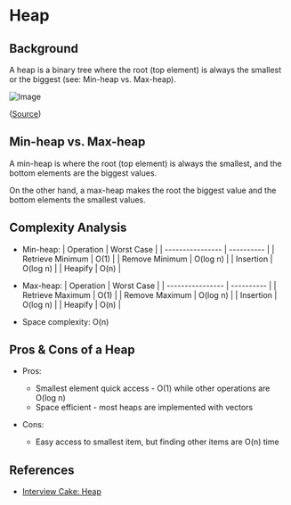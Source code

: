 # Heap

## Background

A heap is a binary tree where the root (top element) is always the smallest or the biggest (see: Min-heap vs. Max-heap).

![Image](https://www.interviewcake.com/images/svgs/heap_concept_page_diagrams__binary_heap.svg?bust=206)

([Source](https://www.interviewcake.com/concept/cpp/heap))

## Min-heap vs. Max-heap

A min-heap is where the root (top element) is always the smallest, and the bottom elements are the biggest values.

On the other hand, a max-heap makes the root the biggest value and the bottom elements the smallest values.

## Complexity Analysis

-   Min-heap:
    | Operation | Worst Case |
    | ---------------- | ---------- |
    | Retrieve Minimum | O(1) |
    | Remove Minimum | O(log n) |
    | Insertion | O(log n) |
    | Heapify | O(n) |

-   Max-heap:
    | Operation | Worst Case |
    | ---------------- | ---------- |
    | Retrieve Maximum | O(1) |
    | Remove Maximum | O(log n) |
    | Insertion | O(log n) |
    | Heapify | O(n) |

*   Space complexity: O(n)

## Pros & Cons of a Heap

-   Pros:

    -   Smallest element quick access - O(1) while other operations are O(log n)
    -   Space efficient - most heaps are implemented with vectors

-   Cons:
    -   Easy access to smallest item, but finding other items are O(n) time

## References

-   [Interview Cake: Heap](https://www.interviewcake.com/concept/cpp/heap)
